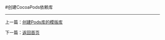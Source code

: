 #创建CocoaPods依赖库

--------------------------------------------

上一篇：[创建Pods库的模版库](创建Pods库的模版库.md)

下一篇：[返回首页](CocoaPods.md)